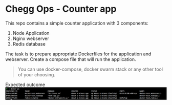 # Chegg Ops - Counter app

This repo contains a simple counter application with 3 components:

1. Node Application
2. Nginx webserver
3. Redis database
 
The task is to prepare appropriate Dockerfiles for the application and webserver.
Create a compose file that will run the application.

>You can use docker-compose, docker swarm stack or any other tool of your choosing.

Expected outcome
![result_1](images/result_1.png)